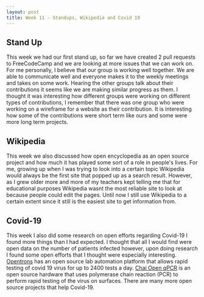 ```yaml
---
layout: post
title: Week 11 - Standups, Wikipedia and Covid 19
---
```


## Stand Up

This week we had our first stand up, so far we have created 2 pull requests to FreeCodeCamp and we are looking at more issues that we can work on. For me personally, I believe that our group is working well together. We are able to communicate well and everyone makes it to the weekly meetings and takes on some work. Hearing the other groups talk about their contributions it seems like we are making similar progress as them. I thought it was interesting how different groups were working on different types of contributions, I remember that there was one group who were working on a wireframe for a website as their contribution. It is interesting how some of the contributions were short term like ours and some were more long term projects. 

## Wikipedia

This week we also discussed how open encyclopedia as an open source project and how much it has played some sort of a role in people's lives. For me, growing up when I was trying to look into a certain topic Wikipedia would always be the first site that popped up as a search result. However, as I grew older more and more of my teachers kept telling me that for educational purposes Wikipedia wasnt the most reliable site to look at because people could edit the pages. Until now I still use Wikipedia to a certain extent since it still is the easiest site to get information from. 

## Covid-19

This week I also did some research on open efforts regarding Covid-19 I found more things than I had expected. I thought that all I would find were open data on the number of patients infected however, upon doing research I found some open efforts that I thought were especially interesting. [Opentrons](https://opentrons.com/) has an open source lab automation platform that allows rapid testing of covid 19 virus for up to 2400 tests a day. [Chai Open qPCR](https://www.chaibio.com/openqpcr) is an open source hardware that uses polymerase chain reaction (PCR) to perform rapid testing of the virus on surfaces. There are many more open source projects that help Covid-19. 





